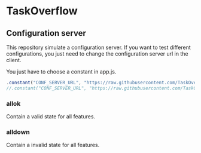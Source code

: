 # TaskOverflow

## Configuration server

This repository simulate a configuration server. If you want to test different configurations, you just need to change the configuration server url in the client.

You just have to choose a constant in app.js.

``` javascript
.constant("CONF_SERVER_URL", "https://raw.githubusercontent.com/TaskOverflow/conf/master/allok/")       // if you want to test with all features
//.constant("CONF_SERVER_URL", "https://raw.githubusercontent.com/TaskOverflow/conf/master/alldown/")   // if you want to test without features
```

### allok
Contain a valid state for all features.

### alldown
Contain a invalid state for all features.